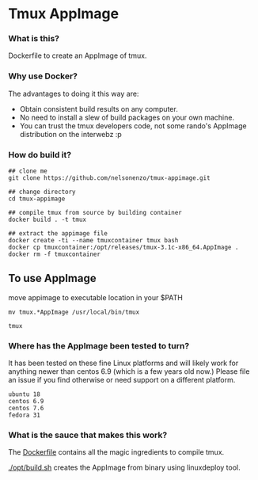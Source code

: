 # Tmux AppImage

### What is this?
Dockerfile to create an AppImage of tmux.

### Why use Docker?
The advantages to doing it this way are:
- Obtain consistent build results on any computer.
- No need to install a slew of build packages on your own machine.
- You can trust the tmux developers code, not some rando's AppImage distribution on the interwebz :p

### How do build it?
```
## clone me
git clone https://github.com/nelsonenzo/tmux-appimage.git

## change directory
cd tmux-appimage

## compile tmux from source by building container
docker build . -t tmux  

## extract the appimage file
docker create -ti --name tmuxcontainer tmux bash
docker cp tmuxcontainer:/opt/releases/tmux-3.1c-x86_64.AppImage .
docker rm -f tmuxcontainer
```


## To use AppImage
move appimage to executable location in your $PATH
```
mv tmux.*AppImage /usr/local/bin/tmux

tmux
```

### Where has the AppImage been tested to turn?
It has been tested on these fine Linux platforms and will likely work for anything newer than centos 6.9 (which is a few years old now.) Please file an issue if you find otherwise or need support on a different platform.
```
ubuntu 18
centos 6.9
centos 7.6
fedora 31
```

### What is the sauce that makes this work?
The [Dockerfile](Dockerfile) contains all the magic ingredients to compile tmux.

[./opt/build.sh](opt/build.sh) creates the AppImage from binary using linuxdeploy tool.
